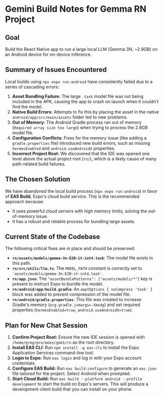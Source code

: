 # Gemini Build Notes for Gemma RN Project

## Goal
Build the React Native app to run a large local LLM (Gemma 3N, ~2.9GB) on an Android device for on-device inference.

## Summary of Issues Encountered
Local builds using `npx expo run:android` have consistently failed due to a series of cascading errors:
1.  **Asset Bundling Failure:** The large `.task` model file was not being included in the APK, causing the app to crash on launch when it couldn't find the model.
2.  **Native Build Errors:** Attempts to fix this by placing the asset in the native `android/app/src/main/assets` folder led to new problems.
3.  **Out of Memory:** The Android Gradle process ran out of memory (`Required array size too large`) when trying to process the 2.9GB model file.
4.  **Configuration Conflicts:** Fixes for the memory issue (like adding a `gradle.properties` file) introduced new build errors, such as missing `hermesEnabled` and `android.useAndroidX` properties.
5.  **Incorrect Project Root:** We discovered that the IDE was opened one level above the actual project root (`rn/`), which is a likely cause of many path-related build failures.

## The Chosen Solution
We have abandoned the local build process (`npx expo run:android`) in favor of **EAS Build**, Expo's cloud build service. This is the recommended approach because:
- It uses powerful cloud servers with high memory limits, solving the out-of-memory issue.
- It has a robust and reliable process for bundling large assets.

## Current State of the Codebase
The following critical fixes are in place and should be preserved:
- **`rn/assets/models/gemma-3n-E2B-it-int4.task`**: The model file exists in this path.
- **`rn/src/utils/llm.ts`**: The `MODEL_PATH` constant is correctly set to `'assets/models/gemma-3n-E2B-it-int4.task'`.
- **`rn/app.json`**: The `"assetBundlePatterns": ["assets/models/*"]` key is present to instruct Expo to bundle the model.
- **`rn/android/app/build.gradle`**: An `aaptOptions { noCompress 'task' }` block was added to prevent compression of the model file.
- **`rn/android/gradle.properties`**: This file was created to increase Gradle's memory (`org.gradle.jvmargs=-Xmx4g`) and set required properties (`hermesEnabled=true`, `android.useAndroidX=true`).

## Plan for New Chat Session
1.  **Confirm Project Root:** Ensure the new IDE session is opened with `/home/greg/pro/moes/gem1/rn` as the root directory.
2.  **Install EAS CLI:** Run `npm install -g eas-cli` to install the Expo Application Services command-line tool.
3.  **Login to Expo:** Run `eas login` and log in with your Expo account credentials.
4.  **Configure EAS Build:** Run `eas build:configure` to generate an `eas.json` file tailored for the project. Select Android when prompted.
5.  **Start Cloud Build:** Run `eas build --platform android --profile development` to start the build on Expo's servers. This will produce a development client build that you can install on your phone.
